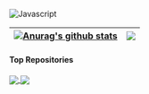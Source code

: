 ![Javascript](https://img.shields.io/badge/Javascript%20-grey?style=for-the-badge&logo=javascript)

| <a href="https://github.com/Awe0/github-readme-stats"><img align="center" src="https://github-readme-stats.vercel.app/api?username=Awe0&show_icons=true&include_all_commits=true&theme=merko&hide_border=true" alt="Anurag's github stats" /></a> | <a href="https://github.com/Awe0/github-readme-stats"><img align="center" src="https://github-readme-stats.vercel.app/api/top-langs/?username=Awe0&layout=compact&theme=merko&hide_border=true" /></a> |
| ------------- | ------------- |

#### Top Repositories


<a href="https://github.com/Awe0/github-readme-stats">
  <img align="center" src="https://github-readme-stats.vercel.app/api/pin/?username=Awe0&repo=Stellar-Station&theme=merko" />
</a>
<a href="https://github.com/Awe0/anuraghazra.github.io">
  <img align="center" src="https://github-readme-stats.vercel.app/api/pin/?username=Awe0&repo=portfolio.allan.github.io&theme=merko" />
</a>
